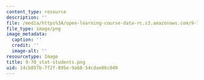 ```yaml
---
content_type: resource
description: ''
file: /media/https%3A/open-learning-course-data-rc.s3.amazonaws.com/9-70-social-psychology-spring-2013/14cb857b7f2f895e9a6854cdae06c049_9-70_stat-students.png
file_type: image/png
image_metadata:
  caption: ''
  credit: ''
  image-alt: ''
resourcetype: Image
title: 9-70_stat-students.png
uid: 14cb857b-7f2f-895e-9a68-54cdae06c049
---
```

